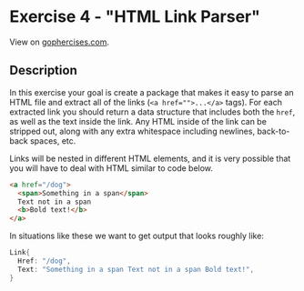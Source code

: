 # Exercise 4 - "HTML Link Parser"

View on [gophercises.com](https://gophercises.com/exercises/link).

## Description
In this exercise your goal is create a package that makes it easy to parse an HTML file and extract all
of the links (`<a href="">...</a>` tags). For each extracted link you should return a data structure
that includes both the `href`, as well as the text inside the link. Any HTML inside of the link can be
stripped out, along with any extra whitespace including newlines, back-to-back spaces, etc.

Links will be nested in different HTML elements, and it is very possible that you will have to deal with
HTML similar to code below.

```html
<a href="/dog">
  <span>Something in a span</span>
  Text not in a span
  <b>Bold text!</b>
</a>
```
In situations like these we want to get output that looks roughly like:
```go
Link{
  Href: "/dog",
  Text: "Something in a span Text not in a span Bold text!",
}
```
